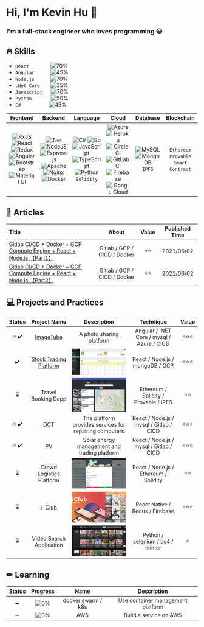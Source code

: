 # Hi, I'm Kevin Hu 🐻

### I'm a full-stack engineer who loves programming 😀

## 🔥 Skills

- `React`&emsp;&emsp;&emsp;&emsp;![70%](https://progress-bar.dev/70)
- `Angular`&emsp;&emsp;&emsp;![45%](https://progress-bar.dev/45)
- `Node.js`&emsp;&emsp;&emsp;![70%](https://progress-bar.dev/70)
- `.Net Core`&emsp;&emsp;![35%](https://progress-bar.dev/35)
- `Javascript`&emsp;&nbsp;&nbsp;![70%](https://progress-bar.dev/70)
- `Python`&emsp;&emsp;&emsp;&nbsp;&nbsp;![50%](https://progress-bar.dev/50)
- `C#`&emsp;&emsp;&emsp;&emsp;&emsp;&nbsp;![45%](https://progress-bar.dev/45)

|                                                                                                                                                                                                                                                                                                                                                                                           Frontend                                                                                                                                                                                                                                                                                                                                                                                           |                                                                                                                                                                                                                                                                                                                                                                                  Backend                                                                                                                                                                                                                                                                                                                                                                                   |                                                                                                                                                                                                                                                                                                                             Language                                                                                                                                                                                                                                                                                                                              |                                                                                                                                                                                                                                                                                                                                                                                            Cloud                                                                                                                                                                                                                                                                                                                                                                                             |                                                                                                                           Database                                                                                                                           |               Blockchain               |
| :------------------------------------------------------------------------------------------------------------------------------------------------------------------------------------------------------------------------------------------------------------------------------------------------------------------------------------------------------------------------------------------------------------------------------------------------------------------------------------------------------------------------------------------------------------------------------------------------------------------------------------------------------------------------------------------------------------------------------------------------------------------------------------------: | :------------------------------------------------------------------------------------------------------------------------------------------------------------------------------------------------------------------------------------------------------------------------------------------------------------------------------------------------------------------------------------------------------------------------------------------------------------------------------------------------------------------------------------------------------------------------------------------------------------------------------------------------------------------------------------------------------------------------------------------------------------------------: | :---------------------------------------------------------------------------------------------------------------------------------------------------------------------------------------------------------------------------------------------------------------------------------------------------------------------------------------------------------------------------------------------------------------------------------------------------------------------------------------------------------------------------------------------------------------------------------------------------------------------------------------------------------------: | :------------------------------------------------------------------------------------------------------------------------------------------------------------------------------------------------------------------------------------------------------------------------------------------------------------------------------------------------------------------------------------------------------------------------------------------------------------------------------------------------------------------------------------------------------------------------------------------------------------------------------------------------------------------------------------------------------------------------------------------------------------------------------------------: | :----------------------------------------------------------------------------------------------------------------------------------------------------------------------------------------------------------------------------------------------------------: | :------------------------------------: |
| <img alt="RxJS" src="https://img.shields.io/badge/rxjs-%23B7178C.svg?style=for-the-badge&logo=reactivex&logoColor=white" /> <img alt="React" src="https://img.shields.io/badge/react-%2320232a.svg?style=for-the-badge&logo=react&logoColor=%2361DAFB"/> <img alt="Redux" src="https://img.shields.io/badge/redux-%23593d88.svg?style=for-the-badge&logo=redux&logoColor=white"/><img alt="Angular" src="https://img.shields.io/badge/angular-%23DD0031.svg?style=for-the-badge&logo=angular&logoColor=white"/><img alt="Bootstrap" src="https://img.shields.io/badge/bootstrap-%23563D7C.svg?style=for-the-badge&logo=bootstrap&logoColor=white"/><img alt="Material UI" src="https://img.shields.io/badge/materialui-%230081CB.svg?style=for-the-badge&logo=material-ui&logoColor=white"/> | <img alt=".Net" src="https://img.shields.io/badge/.NET-5C2D91?style=for-the-badge&logo=.net&logoColor=white"/> <img alt="NodeJS" src="https://img.shields.io/badge/node.js-%2343853D.svg?style=for-the-badge&logo=node-dot-js&logoColor=white"/> <img alt="Express.js" src="https://img.shields.io/badge/express.js-%23404d59.svg?style=for-the-badge&logo=express&logoColor=%2361DAFB"/> <img alt="Apache" src="https://img.shields.io/badge/apache-%23D42029.svg?style=for-the-badge&logo=apache&logoColor=white"/> <img alt="Nginx" src="https://img.shields.io/badge/nginx-%23009639.svg?style=for-the-badge&logo=nginx&logoColor=white"/> <img alt="Docker" src="https://img.shields.io/badge/docker-%230db7ed.svg?style=for-the-badge&logo=docker&logoColor=white"/> | <img alt="C#" src="https://img.shields.io/badge/c%23-%23239120.svg?style=for-the-badge&logo=c-sharp&logoColor=white"/> <img alt="Go" src="https://img.shields.io/badge/go-%2300ADD8.svg?style=for-the-badge&logo=go&logoColor=white"/> <img alt="JavaScript" src="https://img.shields.io/badge/javascript-%23323330.svg?style=for-the-badge&logo=javascript&logoColor=%23F7DF1E"/> <img alt="TypeScript" src="https://img.shields.io/badge/typescript-%23007ACC.svg?style=for-the-badge&logo=typescript&logoColor=white"/> <img alt="Python" src="https://img.shields.io/badge/python-%2314354C.svg?style=for-the-badge&logo=python&logoColor=white"/> `Solidity` | <img alt="Azure" src="https://img.shields.io/badge/azure-%230072C6.svg?style=for-the-badge&logo=azure-devops&logoColor=white"/> <img alt="Heroku" src="https://img.shields.io/badge/heroku-%23430098.svg?style=for-the-badge&logo=heroku&logoColor=white"/> <img alt="CircleCI" src="https://img.shields.io/badge/CIRCLECI-%23161616.svg?style=for-the-badge&logo=circleci&logoColor=white"/><img alt="GitLab CI" src="https://img.shields.io/badge/GitLabCI-%23181717.svg?style=for-the-badge&logo=gitlab&logoColor=white"/> <img alt="Firebase" src="https://img.shields.io/badge/firebase-%23039BE5.svg?style=for-the-badge&logo=firebase"/> <img alt="Google Cloud" src="https://img.shields.io/badge/GoogleCloud-%234285F4.svg?style=for-the-badge&logo=google-cloud&logoColor=white"/> | <img alt="MySQL" src="https://img.shields.io/badge/mysql-%2300f.svg?style=for-the-badge&logo=mysql&logoColor=white"/> <img alt="MongoDB" src ="https://img.shields.io/badge/MongoDB-%234ea94b.svg?style=for-the-badge&logo=mongodb&logoColor=white"/> `IPFS` | `Ethereum` `Provable` `Smart Contract` |

## 📖 Articles

| Title                                                                                                                                                                                                                                                                                                                                                            |            About             | Value | Published Time |
| :--------------------------------------------------------------------------------------------------------------------------------------------------------------------------------------------------------------------------------------------------------------------------------------------------------------------------------------------------------------- | :--------------------------: | :---: | :------------: |
| <a href="https://iamhongwei0417.medium.com/%E8%BC%95%E9%AC%86%E5%BB%BA%E7%BD%AE-gitlab-ci-cd-docker-gcp-compute-engine-react-nodejs-%E7%B6%B2%E9%A0%81%E5%89%8D%E5%BE%8C%E7%AB%AF%E8%87%AA%E5%8B%95%E5%8C%96%E6%95%B4%E5%90%88%E9%83%A8%E7%BD%B2-part-1-bcbf79e8c874" target="_blank">Gitlab CI/CD + Docker + GCP Compute Engine + React + Node.js 【Part1】</a> | Gitlab / GCP / CICD / Docker | ⭐⭐  |   2021/06/02   |
| <a href="https://iamhongwei0417.medium.com/%E8%BC%95%E9%AC%86%E5%BB%BA%E7%BD%AE-gitlab-ci-cd-docker-gcp-compute-engine-react-nodejs-%E7%B6%B2%E9%A0%81%E5%89%8D%E5%BE%8C%E7%AB%AF%E8%87%AA%E5%8B%95%E5%8C%96%E6%95%B4%E5%90%88%E9%83%A8%E7%BD%B2-part-2-e31fa7dcf9d1" target="_blank">Gitlab CI/CD + Docker + GCP Compute Engine + React + Node.js 【Part2】</a> | Gitlab / GCP / CICD / Docker | ⭐⭐  |   2021/06/02   |

## 💻 Projects and Practices

| Status |                                  Project Name                                  |                                                 Description                                                  |                 Technique                  | Value  |
| :----: | :----------------------------------------------------------------------------: | :----------------------------------------------------------------------------------------------------------: | :----------------------------------------: | :----: |
| 🔥 ✔️  |  <a href="https://imagetube.azurewebsites.net/" target="_blank">ImageTube</a>  |                                           A photo sharing platform                                           | Angular / .NET Core / mysql / Azure / CICD | ⭐⭐⭐ |
|   ✔️   | <a href="http://dock.nchustock.ga/" target="_blank">Stock Trading Platform</a> |   <img src="https://github.com/hongwei0417/hongwei0417/blob/main/stock-trading.png" alt="😅" width="200"/>   |      React / Node.js / mongoDB / GCP       | ⭐⭐⭐ |
|   ⌛   |                              Travel Booking Dapp                               |   <img src="https://github.com/hongwei0417/hongwei0417/blob/main/hotel-booking.png" alt="😅" width="200"/>   |   Ethereum / Solidity / Provable / IPFS    |  ⭐⭐  |
| 🔥 ✔️  |                                      DCT                                       |                            The platform provides services for repairing computers                            |  React / Node.js / mysql / Gitlab / CICD   | ⭐⭐⭐ |
| 🔥 ✔️  |                                       PV                                       |                                 Solar energy management and trading platform                                 |  React / Node.js / mysql / Gitlab / CICD   | ⭐⭐⭐ |
|   ⌛   |                            Crowd Logistics Platform                            | <img src="https://github.com/hongwei0417/hongwei0417/blob/main/crowd-ogistics%20.png" alt="😅" width="200"/> |   React / Node.js / Ethereum / Solidity    |  ⭐⭐  |
|   ⌛   |                                     i-Club                                     |      <img src="https://github.com/hongwei0417/hongwei0417/blob/main/clubApp.png" alt="😅" width="200"/>      |      React Native / Redux / Firebase       | ⭐⭐⭐ |
|   ⌛   |                            Video Search Application                            |   <img src="https://github.com/hongwei0417/hongwei0417/blob/main/video-crawler.png" alt="😅" width="200"/>   |     Python / selenium / bs4 / tkinter      |   ⭐   |

## ✏ Learning

| Status |             Progress              |        Name        |            Description            |
| :----: | :-------------------------------: | :----------------: | :-------------------------------: |
|   ➖   | ![0%](https://progress-bar.dev/0) | docker swarm / k8s | Use container management platform |
|   ➖   | ![0%](https://progress-bar.dev/0) |        AWS         |      Build a service on AWS       |
